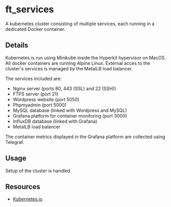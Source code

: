 # ft_services

A kubernetes cluster consisting of multiple services, each running in a dedicated Docker container.

## Details

Kubernetes is run using Minikube inside the Hyperkit hypervisor on MacOS.
All docker containers are running Alpine Linux.
External acces to the cluster's services is managed by the MetalLB load balancer.

The services included are:

  * Nginx server (ports 80, 443 (SSL) and 22 (SSH))
  * FTPS server (port 21)
  * Wordpress website (port 5050)
  * Phpmyadmin (port 5000)
  * MySQL database (linked with Wordpress and MySQL)
  * Grafana platform for container monitoring (port 3000)
  * InfluxDB database (linked with Grafana)
  * MetalLB load balancer
  
The container metrics displayed in the Grafana platform are collected using Telegraf.

## Usage

Setup of the cluster is handled

## Resources

* [Kubernetes.io](kubernetes.io)
